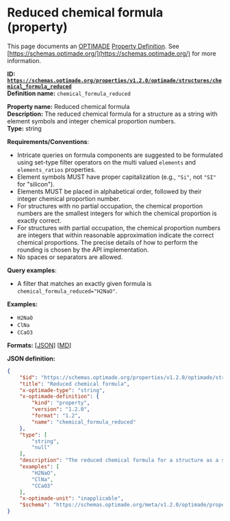 # Reduced chemical formula (property)
This page documents an [OPTIMADE](https://www.optimade.org/) [Property Definition](https://schemas.optimade.org/#definitions). See [https://schemas.optimade.org/](https://schemas.optimade.org/) for more information.

**ID: [`https://schemas.optimade.org/properties/v1.2.0/optimade/structures/chemical_formula_reduced`](https://schemas.optimade.org/properties/v1.2.0/optimade/structures/chemical_formula_reduced)**  
**Definition name:** `chemical_formula_reduced`

**Property name:** Reduced chemical formula  
**Description:** The reduced chemical formula for a structure as a string with element symbols and integer chemical proportion numbers.  
**Type:** string  

**Requirements/Conventions**:

- Intricate queries on formula components are suggested to be formulated using set-type filter operators on the multi valued `elements` and `elements_ratios` properties.
- Element symbols MUST have proper capitalization (e.g., `"Si"`, not `"SI"` for "silicon").
- Elements MUST be placed in alphabetical order, followed by their integer chemical proportion number.
- For structures with no partial occupation, the chemical proportion numbers are the smallest integers for which the chemical proportion is exactly correct.
- For structures with partial occupation, the chemical proportion numbers are integers that within reasonable approximation indicate the correct chemical proportions. The precise details of how to perform the rounding is chosen by the API implementation.
- No spaces or separators are allowed.

**Query examples**:

- A filter that matches an exactly given formula is `chemical_formula_reduced="H2NaO"`.

**Examples:**

- `H2NaO`
- `ClNa`
- `CCaO3`

**Formats:** [[JSON](chemical_formula_reduced.json)] [[MD](chemical_formula_reduced.md)]

**JSON definition:**

``` json
{
    "$id": "https://schemas.optimade.org/properties/v1.2.0/optimade/structures/chemical_formula_reduced",
    "title": "Reduced chemical formula",
    "x-optimade-type": "string",
    "x-optimade-definition": {
        "kind": "property",
        "version": "1.2.0",
        "format": "1.2",
        "name": "chemical_formula_reduced"
    },
    "type": [
        "string",
        "null"
    ],
    "description": "The reduced chemical formula for a structure as a string with element symbols and integer chemical proportion numbers.\n\n**Requirements/Conventions**:\n\n- Intricate queries on formula components are suggested to be formulated using set-type filter operators on the multi valued `elements` and `elements_ratios` properties.\n- Element symbols MUST have proper capitalization (e.g., `\"Si\"`, not `\"SI\"` for \"silicon\").\n- Elements MUST be placed in alphabetical order, followed by their integer chemical proportion number.\n- For structures with no partial occupation, the chemical proportion numbers are the smallest integers for which the chemical proportion is exactly correct.\n- For structures with partial occupation, the chemical proportion numbers are integers that within reasonable approximation indicate the correct chemical proportions. The precise details of how to perform the rounding is chosen by the API implementation.\n- No spaces or separators are allowed.\n\n**Query examples**:\n\n- A filter that matches an exactly given formula is `chemical_formula_reduced=\"H2NaO\"`.",
    "examples": [
        "H2NaO",
        "ClNa",
        "CCaO3"
    ],
    "x-optimade-unit": "inapplicable",
    "$schema": "https://schemas.optimade.org/meta/v1.2.0/optimade/property_definition.md"
}
```